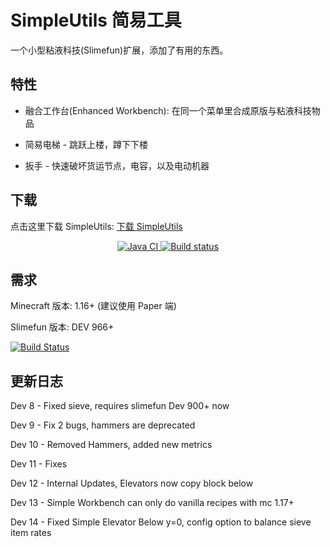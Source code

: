 # SimpleUtils 简易工具

一个小型粘液科技(Slimefun)扩展，添加了有用的东西。

## 特性

- 融合工作台(Enhanced Workbench): 在同一个菜单里合成原版与粘液科技物品

- 简易电梯 - 跳跃上楼，蹲下下楼

- 扳手 - 快速破坏货运节点，电容，以及电动机器

## 下载

点击这里下载 SimpleUtils: [下载 SimpleUtils](https://builds.guizhanss.net/ybw0014/SimpleUtils-CN/master)

<p align="center">
  <a href="https://github.com/ybw0014/SimpleUtils-CN/actions/workflows/maven.yml">
    <img src="https://github.com/ybw0014/SimpleUtils-CN/actions/workflows/maven.yml/badge.svg" alt="Java CI"/>
  </a>

  <a href="https://builds.guizhanss.net/ybw0014/SimpleUtils-CN/master">
    <img src="https://builds.guizhanss.net/f/ybw0014/SimpleUtils-CN/master/badge.svg" alt="Build status"/>
  </a>
</p>

## 需求

Minecraft 版本: 1.16+ (建议使用 Paper 端)

Slimefun 版本: DEV 966+

[![Build Status](https://thebusybiscuit.github.io/builds/TheBusyBiscuit/Slimefun4/master/badge.svg)](https://thebusybiscuit.github.io/builds/TheBusyBiscuit/Slimefun4/master/)

## 更新日志

Dev 8 - Fixed sieve, requires slimefun Dev 900+ now

Dev 9 - Fix 2 bugs, hammers are deprecated

Dev 10 - Removed Hammers, added new metrics

Dev 11 - Fixes

Dev 12 - Internal Updates, Elevators now copy block below

Dev 13 - Simple Workbench can only do vanilla recipes with mc 1.17+

Dev 14 - Fixed Simple Elevator Below y=0, config option to balance sieve item rates
